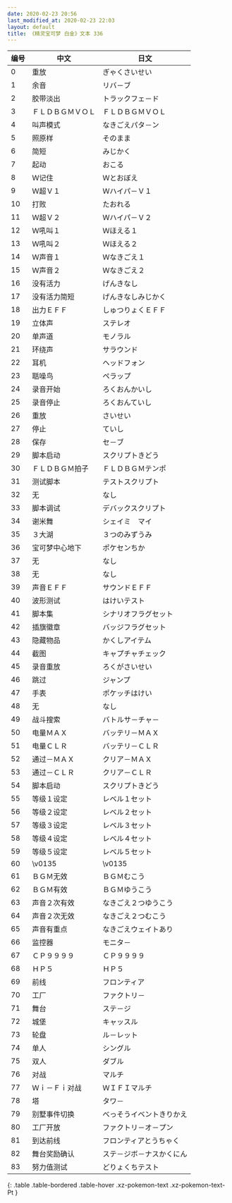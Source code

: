 ```yaml
---
date: 2020-02-23 20:56
last_modified_at: 2020-02-23 22:03
layout: default
title: 《精灵宝可梦 白金》文本 336
---
```

| 编号 | 中文 | 日文 |
| ---- | ---- | ---- |
| 0 | 重放 | ぎゃくさいせい |
| 1 | 余音 | リバ－ブ |
| 2 | 胶带淡出 | トラックフェ－ド |
| 3 | ＦＬＤＢＧＭＶＯＬ | ＦＬＤＢＧＭＶＯＬ |
| 4 | 叫声模式 | なきごえパタ－ン |
| 5 | 照原样 | そのまま |
| 6 | 简短 | みじかく |
| 7 | 起动 | おこる |
| 8 | Ｗ记住 | Ｗとおぼえ |
| 9 | Ｗ超Ｖ１ | Ｗハイパ－Ｖ１ |
| 10 | 打败 | たおれる |
| 11 | Ｗ超Ｖ２ | Ｗハイパ－Ｖ２ |
| 12 | Ｗ吼叫１ | Ｗほえる１ |
| 13 | Ｗ吼叫２ | Ｗほえる２ |
| 14 | Ｗ声音１ | Ｗなきごえ１ |
| 15 | Ｗ声音２ | Ｗなきごえ２ |
| 16 | 没有活力 | げんきなし |
| 17 | 没有活力简短 | げんきなしみじかく |
| 18 | 出力ＥＦＦ | しゅつりょくＥＦＦ |
| 19 | 立体声 | ステレオ |
| 20 | 单声道 | モノラル |
| 21 | 环绕声 | サラウンド |
| 22 | 耳机 | ヘッドフォン |
| 23 | 聒噪鸟 | ペラップ |
| 24 | 录音开始 | ろくおんかいし |
| 25 | 录音停止 | ろくおんていし |
| 26 | 重放 | さいせい |
| 27 | 停止 | ていし |
| 28 | 保存 | セ－ブ |
| 29 | 脚本启动 | スクリプトきどう |
| 30 | ＦＬＤＢＧＭ拍子 | ＦＬＤＢＧＭテンポ |
| 31 | 测试脚本 | テストスクリプト |
| 32 | 无 | なし |
| 33 | 脚本调试 | デバックスクリプト |
| 34 | 谢米舞 | シェイミ　マイ |
| 35 | ３大湖 | ３つのみずうみ |
| 36 | 宝可梦中心地下 | ポケセンちか |
| 37 | 无 | なし |
| 38 | 无 | なし |
| 39 | 声音ＥＦＦ | サウンドＥＦＦ |
| 40 | 波形测试 | はけいテスト |
| 41 | 脚本集 | シナリオフラグセット |
| 42 | 插旗徽章 | バッジフラグセット |
| 43 | 隐藏物品 | かくしアイテム |
| 44 | 截图 | キャプチャチェック |
| 45 | 录音重放 | ろくがさいせい |
| 46 | 跳过 | ジャンプ |
| 47 | 手表 | ポケッチはけい |
| 48 | 无 | なし |
| 49 | 战斗搜索 | バトルサ－チャ－ |
| 50 | 电量ＭＡＸ | バッテリ－ＭＡＸ |
| 51 | 电量ＣＬＲ | バッテリ－ＣＬＲ |
| 52 | 通过－ＭＡＸ | クリア－ＭＡＸ |
| 53 | 通过－ＣＬＲ | クリア－ＣＬＲ |
| 54 | 脚本启动 | スクリプトきどう |
| 55 | 等级１设定 | レベル１セット |
| 56 | 等级２设定 | レベル２セット |
| 57 | 等级３设定 | レベル３セット |
| 58 | 等级４设定 | レベル４セット |
| 59 | 等级５设定 | レベル５セット |
| 60 | \v0135　　 | \v0135　　 |
| 61 | ＢＧＭ无效 | ＢＧＭむこう |
| 62 | ＢＧＭ有效 | ＢＧＭゆうこう |
| 63 | 声音２次有效 | なきごえ２つゆうこう |
| 64 | 声音２次无效 | なきごえ２つむこう |
| 65 | 声音有重点 | なきごえウェイトあり |
| 66 | 监控器 | モニタ－ |
| 67 | ＣＰ９９９９ | ＣＰ９９９９ |
| 68 | ＨＰ５ | ＨＰ５ |
| 69 | 前线 | フロンティア |
| 70 | 工厂 | ファクトリ－ |
| 71 | 舞台 | ステ－ジ |
| 72 | 城堡 | キャッスル |
| 73 | 轮盘 | ル－レット |
| 74 | 单人 | シングル |
| 75 | 双人 | ダブル |
| 76 | 对战 | マルチ |
| 77 | Ｗｉ－Ｆｉ对战 | ＷＩＦＩマルチ |
| 78 | 塔 | タワ－ |
| 79 | 别墅事件切换 | べっそうイベントきりかえ |
| 80 | 工厂开放 | ファクトリ－オ－プン |
| 81 | 到达前线 | フロンティアとうちゃく |
| 82 | 舞台奖励确认 | ステ－ジボ－ナスかくにん |
| 83 | 努力值测试 | どりょくちテスト |
{: .table .table-bordered .table-hover .xz-pokemon-text .xz-pokemon-text-Pt }